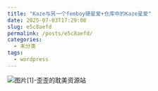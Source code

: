 ```yaml
---
title: "Kaze与另一个femboy硬星爱+仓库中的Kaze星爱"
date: 2025-07-03T17:29:08
slug: e5c8aefd
permalink: /posts/e5c8aefd/
categories:
  - 未分类
tags:
  - wordpress
---
```


![图片[1]-歪歪的耽美资源站](/images/wp/e5c8aefd-59abca57.jpg)

